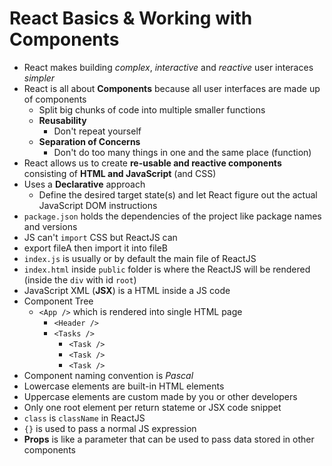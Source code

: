 # React Basics & Working with Components

- React makes building _complex_, _interactive_ and _reactive_ user interaces _simpler_
- React is all about **Components** because all user interfaces are made up of components
  - Split big chunks of code into multiple smaller functions
  - **Reusability**
    - Don't repeat yourself
  - **Separation of Concerns**
    - Don't do too many things in one and the same place (function)
- React allows us to create **re-usable and reactive components** consisting of **HTML and JavaScript** (and CSS)
- Uses a **Declarative** approach
  - Define the desired target state(s) and let React figure out the actual JavaScript DOM instructions
- `package.json` holds the dependencies of the project like package names and versions
- JS can't `import` CSS but ReactJS can
- export fileA then import it into fileB
- `index.js` is usually or by default the main file of ReactJS
- `index.html` inside `public` folder is where the ReactJS will be rendered (inside the `div` with id `root`)
- JavaScript XML (**JSX**) is a HTML inside a JS code
- Component Tree
  - `<App />` which is rendered into single HTML page
    - `<Header />`
    - `<Tasks />`
      - `<Task />`
      - `<Task />`
      - `<Task />`
- Component naming convention is _Pascal_
- Lowercase elements are built-in HTML elements
- Uppercase elements are custom made by you or other developers
- Only one root element per return stateme or JSX code snippet
- `class` is `className` in ReactJS
- `{}` is used to pass a normal JS expression
- **Props** is like a parameter that can be used to pass data stored in other components
